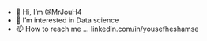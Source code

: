 - 👋 Hi, I’m @MrJouH4
- 👀 I’m interested in Data science
- 📫 How to reach me ... linkedin.com/in/yousefheshamse

<!---
MrJouH4/MrJouH4 is a ✨ special ✨ repository because its `README.md` (this file) appears on your GitHub profile.
You can click the Preview link to take a look at your changes.



# Yousef Hesham's Data Science Portfolio

## Contact Information

- **Email:** yousefhesham1235@gmail.com
- **Phone:** +201017560909
- **Location:** Maadi, Cairo, Egypt
- **LinkedIn:** [linkedin.com/in/yousefheshamse](https://www.linkedin.com/in/yousefheshamse)

## Profile

I am a dedicated data scientist with a focus on leveraging data analysis, machine learning, and deep learning techniques to solve real-world problems. My expertise includes image processing, object detection, object recognation and natural language processing. I am committed to staying up-to-date with the latest research and technologies in the field, and I bring enthusiasm and a strong work ethic to every project.

## Key Skills

- **Programming:** Proficient in Python, SQL
- **Frameworks:** FLask, Fastapi
- **Libraries:** Numpy, Pandas, Matplotlib, Seaborn, Scikit-learn, TensorFlow, Keras, Pytorch
- **Data:** Wrangling, cleaning, preprocessing
- **Models:** Machine learning, deep learning
- **Analysis:** Strong analytical and problem-solving skills
- **Communication:** Excellent communication and presentation skills

## Languages

- **Arabic:** C2
- **English:** B2
- **French:** A1

Feel free to explore my repositories for hands-on projects and code implementations. I'm excited about the possibilities of collaborating on impactful data science projects. Let's connect!

--->
